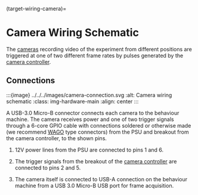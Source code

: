 (target-wiring-camera)=
# Camera Wiring Schematic

The [cameras](target-module-camera) recording video of the experiment from different positions are triggered at one of two different frame rates by pulses generated by the [camera controller](target-module-camera-controller).

## Connections

:::{image} ../../../images/camera-connection.svg
:alt: Camera wiring schematic
:class: img-hardware-main
:align: center
:::

A USB-3.0 Micro-B connector connects each camera to the behaviour machine. 
The camera receives power and one of two trigger signals through a 6-core GPIO cable with connections soldered or otherwise made (we recommend [WAGO](https://www.wago.com/gb/) type connectors) from the PSU and breakout from the camera controller, to the shown pins.

1. 12V power lines from the PSU are connected <!--TODO check which pins are +/- --> to pins 1 and 6.

2. The trigger signals from the breakout of the [camera controller](target-wiring-camera-controller) are connected <!--TODO check which pins are +/- --> to pins 2 and 5.

3. The camera itself is connected to USB-A connection on the behaviour machine from a USB 3.0 Micro-B USB port for frame acquisition.